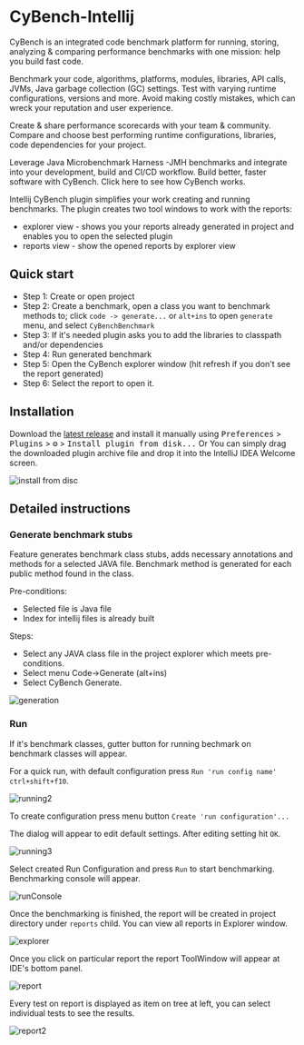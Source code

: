 # CyBench-Intellij

CyBench is an integrated code benchmark platform for running, storing, analyzing & comparing performance benchmarks with one mission: help you build fast code.

Benchmark your code, algorithms, platforms, modules, libraries, API calls, JVMs, Java garbage collection (GC) settings. Test with varying runtime configurations, versions and more. Avoid making costly mistakes, which can wreck your reputation and user experience.

Create & share performance scorecards with your team & community. Compare and choose best performing runtime configurations, libraries, code dependencies for your project. 

Leverage Java Microbenchmark Harness -JMH benchmarks and integrate into your development, build and CI/CD workflow. Build better, faster software with CyBench. Click here to see how CyBench works.

Intellij CyBench plugin simplifies your work creating and running benchmarks. The plugin creates two tool windows to work with the reports: 

* explorer view - shows you your reports already generated in project and enables you to open the selected plugin
* reports view - show the opened reports by explorer view

## Quick start

* Step 1:	Create or open project
* Step 2:	Create a benchmark, open a class you want to benchmark methods to; click `code -> generate...` or `alt+ins` to open `generate` menu, and select `CyBenchBenchmark`
* Step 3:	If it's needed plugin asks you to add the libraries to classpath and/or dependencies
* Step 4:	Run generated benchmark
* Step 5:	Open the CyBench explorer window (hit refresh if you don't see the report generated) 
* Step 6:	Select the report to open it.

## Installation

Download the [latest release](https://github.com/K2NIO/gocypher-cybench-intellij/releases/latest) and install it manually using
<kbd>Preferences</kbd> > <kbd>Plugins</kbd> > <kbd>⚙️</kbd> > <kbd>Install plugin from disk...</kbd>
Or You can simply drag the downloaded plugin archive file and drop it into the IntelliJ IDEA Welcome screen.

![install from disc][install]


## Detailed instructions

### Generate benchmark stubs 

Feature generates benchmark class stubs, adds necessary annotations and methods for a selected JAVA file. Benchmark method is generated for each public method found in the class.

Pre-conditions:
* Selected file is Java file
* Index for intellij files is already built 

Steps:

* Select any JAVA class file in the project explorer which meets pre-conditions.
* Select menu Code->Generate (alt+ins)
* Select CyBench Generate.

![generation]

### Run

If it's benchmark classes, gutter button for running bechmark on benchmark classes will appear.

For a quick run, with default configuration press `Run 'run config name' ctrl+shift+f10`.

![running2][]

To create configuration press menu button `Create 'run configuration'...`

The dialog will appear to edit default settings. After editing setting hit `OK`.  

![running3]

Select created Run Configuration and press `Run` to start benchmarking. Benchmarking console will appear.

![runConsole]

Once the benchmarking is finished, the report will be created in project directory under `reports` child.
You can view all reports in Explorer window.

![explorer]

Once you click on particular report the report ToolWindow will appear at IDE's bottom panel.

![report]
 
Every test on report is displayed as item on tree at left, you can select individual tests to see the results.

![report2]

[install]: https://github.com/K2NIO/gocypher-cybench-intellij/raw/main/docs/img/install.JPG "Install manually"
[explorer]: https://github.com/K2NIO/gocypher-cybench-intellij/raw/main/docs/img/explorer.JPG ""
[generation]: https://github.com/K2NIO/gocypher-cybench-intellij/raw/main/docs/img/generating.JPG ""
[install2]: https://github.com/K2NIO/gocypher-cybench-intellij/raw/main/docs/img/install2.JPG ""
[report]: https://github.com/K2NIO/gocypher-cybench-intellij/raw/main/docs/img/report.JPG " "
[report2]: https://github.com/K2NIO/gocypher-cybench-intellij/raw/main/docs/img/report2.JPG " "
[runConsole]: https://github.com/K2NIO/gocypher-cybench-intellij/raw/main/docs/img/runConsole.JPG " "
[running1]: https://github.com/K2NIO/gocypher-cybench-intellij/raw/main/docs/img/running1.JPG " "
[running2]: https://github.com/K2NIO/gocypher-cybench-intellij/raw/main/docs/img/running2.JPG " "
[running3]: https://github.com/K2NIO/gocypher-cybench-intellij/raw/main/docs/img/running3.JPG " "
